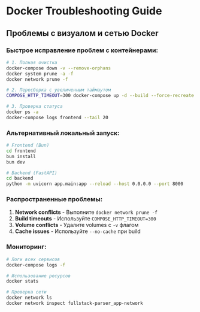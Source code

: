 # Docker Troubleshooting Guide

## Проблемы с визуалом и сетью Docker

### Быстрое исправление проблем с контейнерами:

```bash
# 1. Полная очистка
docker-compose down -v --remove-orphans
docker system prune -a -f
docker network prune -f

# 2. Пересборка с увеличенным таймаутом
COMPOSE_HTTP_TIMEOUT=300 docker-compose up -d --build --force-recreate

# 3. Проверка статуса
docker ps -a
docker-compose logs frontend --tail 20
```

### Альтернативный локальный запуск:

```bash
# Frontend (Bun)
cd frontend
bun install
bun dev

# Backend (FastAPI) 
cd backend
python -m uvicorn app.main:app --reload --host 0.0.0.0 --port 8000
```

### Распространенные проблемы:

1. **Network conflicts** - Выполните `docker network prune -f`
2. **Build timeouts** - Используйте `COMPOSE_HTTP_TIMEOUT=300`
3. **Volume conflicts** - Удалите volumes с `-v` флагом
4. **Cache issues** - Используйте `--no-cache` при build

### Мониторинг:

```bash
# Логи всех сервисов
docker-compose logs -f

# Использование ресурсов
docker stats

# Проверка сети
docker network ls
docker network inspect fullstack-parser_app-network
``` 